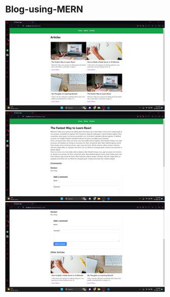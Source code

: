 # Blog-using-MERN

![Screenshot - 1](https://github.com/Muskan20012/Blog-using-MERN/blob/master/client/public/images/ss1.png)
![Screenshot - 2](https://github.com/Muskan20012/Blog-using-MERN/blob/master/client/public/images/ss2.png)
![Screenshot - 3](https://github.com/Muskan20012/Blog-using-MERN/blob/master/client/public/images/ss3.png)
